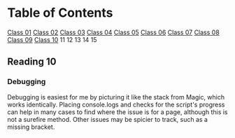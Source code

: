 # Table of Contents

[Class 01](class-01.md)
[Class 02](class-02.md)
[Class 03](class-03.md)
[Class 04](class-04.md)
[Class 05](class-05.md)
[Class 06](class-06.md)
[Class 07](class-07.md)
[Class 08](class-08.md)
[Class 09](class-09.md)
[Class 10](class-10.md)
11
12
13
14
15

## Reading 10

### Debugging

Debugging is easiest for me by picturing it like the stack from Magic, which works identically. Placing console.logs and checks for the script's progress can help in many cases to find where the issue is for a page, although this is not a surefire method. Other issues may be spicier to track, such as a missing bracket.
